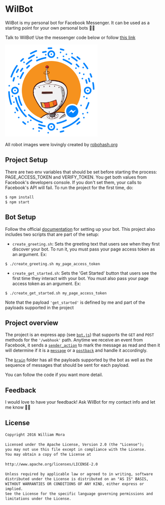 # WilBot

WilBot is my personal bot for Facebook Messenger. It can be used as a starting point for your own personal bots 🤖🤖

Talk to WilBot! Use the messenger code below or follow [this link](https://m.me/williammorabot)

<img src="art/messenger_code_600.png" width=300 />

All robot images were lovingly created by [robohash.org]('http://robohash.org')

## Project Setup
There are two env variables that should be set before starting the process: PAGE_ACCESS_TOKEN and VERIFY_TOKEN. You get both values from Facebook's developers console. If you don't set them, your calls to Facebook's API will fail. To run the project for the first time, do:
```
$ npm install
$ npm start
```
## Bot Setup
Follow the official [documentation](https://developers.facebook.com/docs/messenger-platform/complete-guide) for setting up your bot. This project also includes two scripts that are part of the setup:

* `create_greeting.sh`: Sets the greeting text that users see when they first discover your bot. To run it, you must pass your page access token as an argument. Ex:
```
$ ./create_greeting.sh my_page_access_token
```
* `create_get_started.sh`: Sets the 'Get Started' button that users see the first time they interact with your bot. You must also pass your page access token as an argument. Ex:
```
$ ./create_get_started.sh my_page_access_token
```
Note that the payload `'get_started'` is defined by me and part of the payloads supported in the project

## Project overview
The project is an express app (see [`bot.js`](bot.js)) that supports the `GET` and `POST` methods for the `'/webhook'` path. Anytime we receive an event from Facebook, it sends a [`sender_action`](https://developers.facebook.com/docs/messenger-platform/send-api-reference/sender-actions) to mark the message as read and then it will determine if it is a [`message`](https://developers.facebook.com/docs/messenger-platform/webhook-reference/message-received) or a [`postback`](https://developers.facebook.com/docs/messenger-platform/webhook-reference/postback-received) and handle it accordingly.

The [`brain`](brain) folder has all the payloads supported by the bot as well as the sequence of messages that should be sent for each payload.

You can follow the code if you want more detail.

## Feedback
I would love to have your feedback! Ask WilBot for my contact info and let me know 🤖🤖

## License
    Copyright 2016 William Mora

    Licensed under the Apache License, Version 2.0 (the "License");
    you may not use this file except in compliance with the License.
    You may obtain a copy of the License at

    http://www.apache.org/licenses/LICENSE-2.0

    Unless required by applicable law or agreed to in writing, software
    distributed under the License is distributed on an "AS IS" BASIS,
    WITHOUT WARRANTIES OR CONDITIONS OF ANY KIND, either express or implied.
    See the License for the specific language governing permissions and
    limitations under the License.
